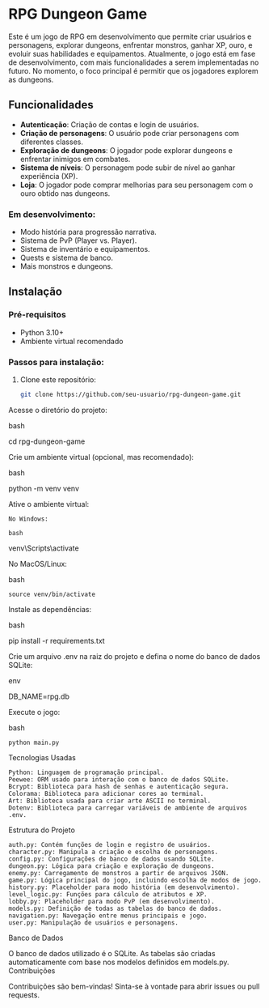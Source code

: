 # RPG Dungeon Game

Este é um jogo de RPG em desenvolvimento que permite criar usuários e personagens, explorar dungeons, enfrentar monstros, ganhar XP, ouro, e evoluir suas habilidades e equipamentos. Atualmente, o jogo está em fase de desenvolvimento, com mais funcionalidades a serem implementadas no futuro. No momento, o foco principal é permitir que os jogadores explorem as dungeons.

## Funcionalidades

- **Autenticação**: Criação de contas e login de usuários.
- **Criação de personagens**: O usuário pode criar personagens com diferentes classes.
- **Exploração de dungeons**: O jogador pode explorar dungeons e enfrentar inimigos em combates.
- **Sistema de níveis**: O personagem pode subir de nível ao ganhar experiência (XP).
- **Loja**: O jogador pode comprar melhorias para seu personagem com o ouro obtido nas dungeons.

### Em desenvolvimento:

- Modo história para progressão narrativa.
- Sistema de PvP (Player vs. Player).
- Sistema de inventário e equipamentos.
- Quests e sistema de banco.
- Mais monstros e dungeons.
  
## Instalação

### Pré-requisitos

- Python 3.10+
- Ambiente virtual recomendado

### Passos para instalação:

1. Clone este repositório:
   ```bash
   git clone https://github.com/seu-usuario/rpg-dungeon-game.git

Acesse o diretório do projeto:

bash

cd rpg-dungeon-game

Crie um ambiente virtual (opcional, mas recomendado):

bash

python -m venv venv

Ative o ambiente virtual:

    No Windows:

    bash

venv\Scripts\activate

No MacOS/Linux:

bash

    source venv/bin/activate

Instale as dependências:

bash

pip install -r requirements.txt

Crie um arquivo .env na raiz do projeto e defina o nome do banco de dados SQLite:

env

DB_NAME=rpg.db

Execute o jogo:

bash

    python main.py

Tecnologias Usadas

    Python: Linguagem de programação principal.
    Peewee: ORM usado para interação com o banco de dados SQLite.
    Bcrypt: Biblioteca para hash de senhas e autenticação segura.
    Colorama: Biblioteca para adicionar cores ao terminal.
    Art: Biblioteca usada para criar arte ASCII no terminal.
    Dotenv: Biblioteca para carregar variáveis de ambiente de arquivos .env.

Estrutura do Projeto

    auth.py: Contém funções de login e registro de usuários.
    character.py: Manipula a criação e escolha de personagens.
    config.py: Configurações de banco de dados usando SQLite.
    dungeon.py: Lógica para criação e exploração de dungeons.
    enemy.py: Carregamento de monstros a partir de arquivos JSON.
    game.py: Lógica principal do jogo, incluindo escolha de modos de jogo.
    history.py: Placeholder para modo história (em desenvolvimento).
    level_logic.py: Funções para cálculo de atributos e XP.
    lobby.py: Placeholder para modo PvP (em desenvolvimento).
    models.py: Definição de todas as tabelas do banco de dados.
    navigation.py: Navegação entre menus principais e jogo.
    user.py: Manipulação de usuários e personagens.

Banco de Dados

O banco de dados utilizado é o SQLite. As tabelas são criadas automaticamente com base nos modelos definidos em models.py.
Contribuições

Contribuições são bem-vindas! Sinta-se à vontade para abrir issues ou pull requests.
